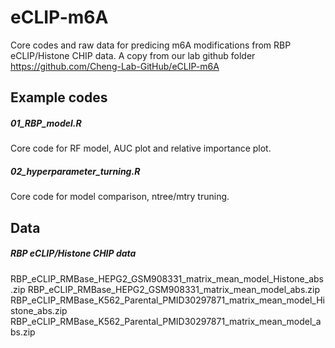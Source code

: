 # eCLIP-m6A
Core codes and raw data for predicing m6A modifications from RBP eCLIP/Histone CHIP data.
A copy from our lab github folder https://github.com/Cheng-Lab-GitHub/eCLIP-m6A
## Example codes

##### 01_RBP_model.R
Core code for RF model, AUC plot and relative importance plot.

##### 02_hyperparameter_turning.R
Core code for model comparison, ntree/mtry truning.

## Data
##### RBP eCLIP/Histone CHIP data
RBP_eCLIP_RMBase_HEPG2_GSM908331_matrix_mean_model_Histone_abs.zip
RBP_eCLIP_RMBase_HEPG2_GSM908331_matrix_mean_model_abs.zip
RBP_eCLIP_RMBase_K562_Parental_PMID30297871_matrix_mean_model_Histone_abs.zip
RBP_eCLIP_RMBase_K562_Parental_PMID30297871_matrix_mean_model_abs.zip
